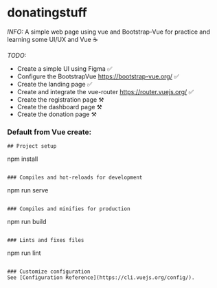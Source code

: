 # donatingstuff
_INFO:_
A simple web page using vue and Bootstrap-Vue for practice and learning some UI/UX and Vue ☕

_TODO:_
* Create a simple UI using Figma ✅
* Configure the BootstrapVue https://bootstrap-vue.org/ ✅
* Create the landing page ✅
* Create and integrate the vue-router https://router.vuejs.org/ ✅
* Create the registration page ⚒️
* Create the dashboard page ⚒️
* Create the donation page ⚒️



### Default from Vue create:
```
## Project setup
```
npm install
```

### Compiles and hot-reloads for development
```
npm run serve
```

### Compiles and minifies for production
```
npm run build
```

### Lints and fixes files
```
npm run lint
```

### Customize configuration
See [Configuration Reference](https://cli.vuejs.org/config/).
```
